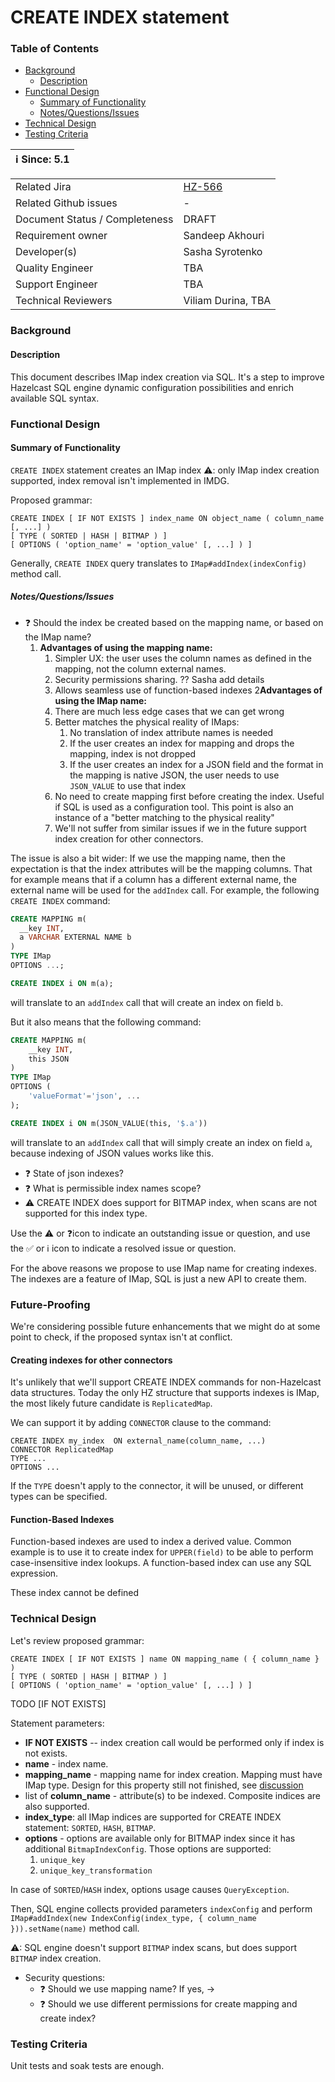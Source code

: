 # CREATE INDEX statement

### Table of Contents

+ [Background](#background)
  - [Description](#description)
+ [Functional Design](#functional-design)
  * [Summary of Functionality](#summary-of-functionality)
  * [Notes/Questions/Issues](#notesquestionsissues)
+ [Technical Design](#technical-design)
+ [Testing Criteria](#testing-criteria)

|ℹ️ Since: 5.1|
|-------------|

|||
|---|---|
|Related Jira|[HZ-566](https://hazelcast.atlassian.net/browse/HZ-566)|
|Related Github issues|_-_|
|Document Status / Completeness|DRAFT|
|Requirement owner|Sandeep Akhouri|
|Developer(s)|Sasha Syrotenko|
|Quality Engineer|TBA|
|Support Engineer|TBA|
|Technical Reviewers|Viliam Durina, TBA|

### Background
#### Description

This document describes IMap index creation via SQL. It's a step to
improve Hazelcast SQL engine dynamic configuration possibilities and
enrich available SQL syntax.

### Functional Design
#### Summary of Functionality

`CREATE INDEX` statement creates an IMap index
⚠: only IMap index creation supported, index removal isn't implemented in IMDG.

Proposed grammar:
```
CREATE INDEX [ IF NOT EXISTS ] index_name ON object_name ( column_name [, ...] )
[ TYPE ( SORTED | HASH | BITMAP ) ]
[ OPTIONS ( 'option_name' = 'option_value' [, ...] ) ]
```

Generally, `CREATE INDEX` query translates to `IMap#addIndex(indexConfig)` method call.

##### Notes/Questions/Issues

- ❓ Should the index be created based on the mapping name, or based on the IMap name?
  1. **Advantages of using the mapping name:**
     1. Simpler UX: the user uses the column names as defined in the mapping, not the column external names.
     2. Security permissions sharing. ?? Sasha add details
     3. Allows seamless use of function-based indexes
  2**Advantages of using the IMap name:**
     1. There are much less edge cases that we can get wrong
     2. Better matches the physical reality of IMaps: 
        1. No translation of index attribute names is needed
        2. If the user creates an index for mapping and drops the mapping, index is not dropped
        3. If the user creates an index for a JSON field and the format in the mapping is native JSON, the user needs to use `JSON_VALUE` to use that index
     3. No need to create mapping first before creating the index. Useful if SQL is used as a configuration tool. This point is also an instance of a "better matching to the physical reality"
     4. We'll not suffer from similar issues if we in the future support index creation for other connectors.

The issue is also a bit wider: If we use the mapping name, then the
expectation is that the index attributes will be the mapping columns.
That for example means that if a column has a different external name,
the external name will be used for the `addIndex` call. For example, the
following `CREATE INDEX` command:

```sql
CREATE MAPPING m(
  __key INT, 
  a VARCHAR EXTERNAL NAME b
)
TYPE IMap
OPTIONS ...;

CREATE INDEX i ON m(a);
```

will translate to an `addIndex` call that will create an index on field
`b`.

But it also means that the following command:

```sql
CREATE MAPPING m(
    __key INT, 
    this JSON
)
TYPE IMap
OPTIONS (
    'valueFormat'='json', ...
);

CREATE INDEX i ON m(JSON_VALUE(this, '$.a'))
```

will translate to an `addIndex` call that will simply create an index on
field `a`, because indexing of JSON values works like this.


- ❓ State of json indexes?
- ❓ What is permissible index names scope? 
- ⚠ CREATE INDEX does support for BITMAP index, when scans are not supported for this index type. 

Use the ⚠️ or ❓icon to indicate an outstanding issue or question, and use the ✅ or ℹ️ icon to indicate a resolved issue or question.


For the above reasons we propose to use IMap name for creating indexes.
The indexes are a feature of IMap, SQL is just a new API to create them.

### Future-Proofing

We're considering possible future enhancements that we might do at some
point to check, if the proposed syntax isn't at conflict.

#### Creating indexes for other connectors

It's unlikely that we'll support CREATE INDEX commands for non-Hazelcast
data structures. Today the only HZ structure that supports indexes is
IMap, the most likely future candidate is `ReplicatedMap`.

We can support it by adding `CONNECTOR` clause to the command:

```
CREATE INDEX my_index  ON external_name(column_name, ...)
CONNECTOR ReplicatedMap
TYPE ...
OPTIONS ...
```

If the `TYPE` doesn't apply to the connector, it will be unused, or
different types can be specified.

#### Function-Based Indexes

Function-based indexes are used to index a derived value. Common example
is to use it to create index for `UPPER(field)` to be able to perform
case-insensitive index lookups. A function-based index can use any SQL
expression.

These index cannot be defined 

### Technical Design

Let's review proposed grammar:
```
CREATE INDEX [ IF NOT EXISTS ] name ON mapping_name ( { column_name } )
[ TYPE ( SORTED | HASH | BITMAP ) ]
[ OPTIONS ( 'option_name' = 'option_value' [, ...] ) ]
```

TODO [IF NOT EXISTS]

Statement parameters:

- **IF NOT EXISTS** -- index creation call would be performed only if index is not exists.
- **name** - index name.
- **mapping_name** - mapping name for index creation. Mapping must have IMap type.
  Design for this property still not finished, see [discussion](#notesquestionsissues)
- list of **column_name** - attribute(s) to be indexed. Composite indices are also supported.
- **index_type**: all IMap indices are supported for CREATE INDEX statement: `SORTED`, `HASH`,  `BITMAP`.
- **options** - options are available only for BITMAP index since it has additional `BitmapIndexConfig`.
  Those options are supported:
    1. `unique_key`
    2. `unique_key_transformation`

In case of `SORTED`/`HASH` index, options usage causes `QueryException`.

Then, SQL engine collects  provided parameters `indexConfig` and perform 
`IMap#addIndex(new IndexConfig(index_type, { column_name })).setName(name)` method call.

⚠: SQL engine doesn't support `BITMAP` index scans, but does support `BITMAP` index creation.

- Security questions:
    - ❓ Should we use mapping name? If yes, ->
    - ❓ Should we use different permissions for create mapping and create index?
    
### Testing Criteria

Unit tests and soak tests are enough.
